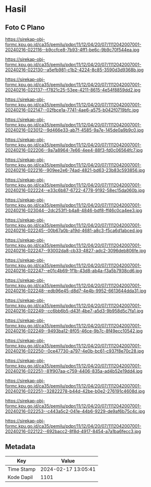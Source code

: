 # Hasil

## Foto C Plano

https://sirekap-obj-formc.kpu.go.id/ca35/pemilu/pdpr/11/12/04/20/07/1112042007001-20240216-022116--b9ccfce8-7b93-4ff1-be6c-9b9c70f544ea.jpg

https://sirekap-obj-formc.kpu.go.id/ca35/pemilu/pdpr/11/12/04/20/07/1112042007001-20240216-022130--a5efb981-c1b2-4224-8c85-3590d3d9368b.jpg

https://sirekap-obj-formc.kpu.go.id/ca35/pemilu/pdpr/11/12/04/20/07/1112042007001-20240216-022137--f7821c25-53ee-4211-8615-4e54f8859dd2.jpg

https://sirekap-obj-formc.kpu.go.id/ca35/pemilu/pdpr/11/12/04/20/07/1112042007001-20240216-022147--02fbce1a-7741-4ae6-a575-b042f0719bfc.jpg

https://sirekap-obj-formc.kpu.go.id/ca35/pemilu/pdpr/11/12/04/20/07/1112042007001-20240216-023012--9d466e33-ab7f-4585-9a7e-145de0a9b9c0.jpg

https://sirekap-obj-formc.kpu.go.id/ca35/pemilu/pdpr/11/12/04/20/07/1112042007001-20240216-022206--9a7a8964-7e66-4ee4-88f3-fd0c06564fc7.jpg

https://sirekap-obj-formc.kpu.go.id/ca35/pemilu/pdpr/11/12/04/20/07/1112042007001-20240216-022216--909ee2e6-74ad-4821-bd63-23b83c593856.jpg

https://sirekap-obj-formc.kpu.go.id/ca35/pemilu/pdpr/11/12/04/20/07/1112042007001-20240216-022224--e33c6b87-6722-4778-9192-58ec15da060b.jpg

https://sirekap-obj-formc.kpu.go.id/ca35/pemilu/pdpr/11/12/04/20/07/1112042007001-20240216-023044--2dc253f1-b4a8-4846-bdf8-ff46c0ca4ee3.jpg

https://sirekap-obj-formc.kpu.go.id/ca35/pemilu/pdpr/11/12/04/20/07/1112042007001-20240216-022245--00b67a0b-a19d-4681-a8c3-f5ca6d1abced.jpg

https://sirekap-obj-formc.kpu.go.id/ca35/pemilu/pdpr/11/12/04/20/07/1112042007001-20240216-022247--93002da8-cb33-4827-adc2-3096deb806fe.jpg

https://sirekap-obj-formc.kpu.go.id/ca35/pemilu/pdpr/11/12/04/20/07/1112042007001-20240216-022247--e01c4b69-1f1b-43d8-ab4a-f3a5b7938cd6.jpg

https://sirekap-obj-formc.kpu.go.id/ca35/pemilu/pdpr/11/12/04/20/07/1112042007001-20240216-022248--edb96e45-d8d7-4e4b-9952-6613644dda31.jpg

https://sirekap-obj-formc.kpu.go.id/ca35/pemilu/pdpr/11/12/04/20/07/1112042007001-20240216-022249--cc6bb6b5-d43f-4be7-a5d3-9b958d5c7fa1.jpg

https://sirekap-obj-formc.kpu.go.id/ca35/pemilu/pdpr/11/12/04/20/07/1112042007001-20240216-022249--9493ba12-8f05-46ce-9b7c-8f49ecc10542.jpg

https://sirekap-obj-formc.kpu.go.id/ca35/pemilu/pdpr/11/12/04/20/07/1112042007001-20240216-022250--0ce47730-a797-4e0b-bc61-c937f8e70c28.jpg

https://sirekap-obj-formc.kpu.go.id/ca35/pemilu/pdpr/11/12/04/20/07/1112042007001-20240216-022251--81f907aa-c759-4406-835a-ad4b52e19dd4.jpg

https://sirekap-obj-formc.kpu.go.id/ca35/pemilu/pdpr/11/12/04/20/07/1112042007001-20240216-022251--32822278-b44d-42be-b0e2-276191c4608d.jpg

https://sirekap-obj-formc.kpu.go.id/ca35/pemilu/pdpr/11/12/04/20/07/1112042007001-20240216-022253--c443a5c2-041e-44b6-9229-de9af6b75c4c.jpg

https://sirekap-obj-formc.kpu.go.id/ca35/pemilu/pdpr/11/12/04/20/07/1112042007001-20240216-022122--692bacc2-8f8d-4917-8454-a7a1ba6fecc3.jpg


## Metadata

| Key        | Value               |
| ---------- | ------------------- |
| Time Stamp | 2024-02-17 13:05:41 |
| Kode Dapil | 1101                |



